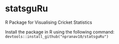 # statsguRu
R Package for Visualising Cricket Statistics

Install the package in R using the following command:
`devtools::install_github("npranav10/statsguRu")`
